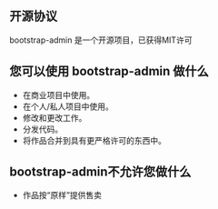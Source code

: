 ## 开源协议

bootstrap-admin 是一个开源项目，已获得MIT许可

## 您可以使用 bootstrap-admin 做什么

- 在商业项目中使用。
- 在个人/私人项目中使用。
- 修改和更改工作。
- 分发代码。
- 将作品合并到具有更严格许可的东西中。

## bootstrap-admin不允许您做什么

- 作品按“原样”提供售卖